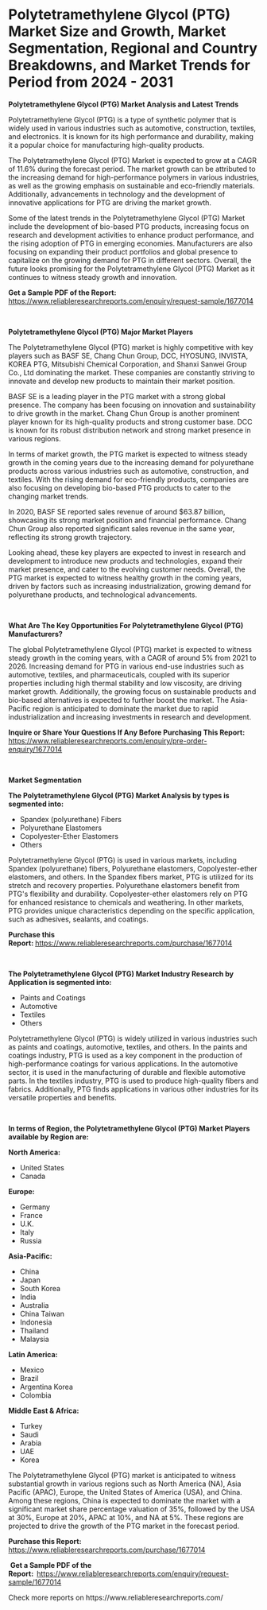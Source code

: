<p><h1>Polytetramethylene Glycol (PTG) Market Size and Growth, Market Segmentation, Regional and Country Breakdowns, and Market Trends for Period from 2024 -  2031</h1></p><p><strong>Polytetramethylene Glycol (PTG) Market Analysis and Latest Trends</strong></p>
<p><p>Polytetramethylene Glycol (PTG) is a type of synthetic polymer that is widely used in various industries such as automotive, construction, textiles, and electronics. It is known for its high performance and durability, making it a popular choice for manufacturing high-quality products.</p><p>The Polytetramethylene Glycol (PTG) Market is expected to grow at a CAGR of 11.6% during the forecast period. The market growth can be attributed to the increasing demand for high-performance polymers in various industries, as well as the growing emphasis on sustainable and eco-friendly materials. Additionally, advancements in technology and the development of innovative applications for PTG are driving the market growth.</p><p>Some of the latest trends in the Polytetramethylene Glycol (PTG) Market include the development of bio-based PTG products, increasing focus on research and development activities to enhance product performance, and the rising adoption of PTG in emerging economies. Manufacturers are also focusing on expanding their product portfolios and global presence to capitalize on the growing demand for PTG in different sectors. Overall, the future looks promising for the Polytetramethylene Glycol (PTG) Market as it continues to witness steady growth and innovation.</p></p>
<p><strong>Get a Sample PDF of the Report:&nbsp;</strong> <a href="https://www.reliableresearchreports.com/enquiry/request-sample/1677014">https://www.reliableresearchreports.com/enquiry/request-sample/1677014</a></p>
<p>&nbsp;</p>
<p><strong>Polytetramethylene Glycol (PTG) Major Market Players</strong></p>
<p><p>The Polytetramethylene Glycol (PTG) market is highly competitive with key players such as BASF SE, Chang Chun Group, DCC, HYOSUNG, INVISTA, KOREA PTG, Mitsubishi Chemical Corporation, and Shanxi Sanwei Group Co., Ltd dominating the market. These companies are constantly striving to innovate and develop new products to maintain their market position.</p><p>BASF SE is a leading player in the PTG market with a strong global presence. The company has been focusing on innovation and sustainability to drive growth in the market. Chang Chun Group is another prominent player known for its high-quality products and strong customer base. DCC is known for its robust distribution network and strong market presence in various regions.</p><p>In terms of market growth, the PTG market is expected to witness steady growth in the coming years due to the increasing demand for polyurethane products across various industries such as automotive, construction, and textiles. With the rising demand for eco-friendly products, companies are also focusing on developing bio-based PTG products to cater to the changing market trends.</p><p>In 2020, BASF SE reported sales revenue of around $63.87 billion, showcasing its strong market position and financial performance. Chang Chun Group also reported significant sales revenue in the same year, reflecting its strong growth trajectory. </p><p>Looking ahead, these key players are expected to invest in research and development to introduce new products and technologies, expand their market presence, and cater to the evolving customer needs. Overall, the PTG market is expected to witness healthy growth in the coming years, driven by factors such as increasing industrialization, growing demand for polyurethane products, and technological advancements.</p></p>
<p>&nbsp;</p>
<p><strong>What Are The Key Opportunities For Polytetramethylene Glycol (PTG) Manufacturers?</strong></p>
<p><p>The global Polytetramethylene Glycol (PTG) market is expected to witness steady growth in the coming years, with a CAGR of around 5% from 2021 to 2026. Increasing demand for PTG in various end-use industries such as automotive, textiles, and pharmaceuticals, coupled with its superior properties including high thermal stability and low viscosity, are driving market growth. Additionally, the growing focus on sustainable products and bio-based alternatives is expected to further boost the market. The Asia-Pacific region is anticipated to dominate the market due to rapid industrialization and increasing investments in research and development.</p></p>
<p><strong>Inquire or Share Your Questions If Any Before Purchasing This Report:</strong> <a href="https://www.reliableresearchreports.com/enquiry/pre-order-enquiry/1677014">https://www.reliableresearchreports.com/enquiry/pre-order-enquiry/1677014</a></p>
<p>&nbsp;</p>
<p><strong>Market Segmentation</strong></p>
<p><strong>The Polytetramethylene Glycol (PTG) Market Analysis by types is segmented into:</strong></p>
<p><ul><li>Spandex (polyurethane) Fibers</li><li>Polyurethane Elastomers</li><li>Copolyester-Ether Elastomers</li><li>Others</li></ul></p>
<p><p>Polytetramethylene Glycol (PTG) is used in various markets, including Spandex (polyurethane) fibers, Polyurethane elastomers, Copolyester-ether elastomers, and others. In the Spandex fibers market, PTG is utilized for its stretch and recovery properties. Polyurethane elastomers benefit from PTG's flexibility and durability. Copolyester-ether elastomers rely on PTG for enhanced resistance to chemicals and weathering. In other markets, PTG provides unique characteristics depending on the specific application, such as adhesives, sealants, and coatings.</p></p>
<p><strong>Purchase this Report:&nbsp;</strong><a href="https://www.reliableresearchreports.com/purchase/1677014">https://www.reliableresearchreports.com/purchase/1677014</a></p>
<p>&nbsp;</p>
<p><strong>The Polytetramethylene Glycol (PTG) Market Industry Research by Application is segmented into:</strong></p>
<p><ul><li>Paints and Coatings</li><li>Automotive</li><li>Textiles</li><li>Others</li></ul></p>
<p><p>Polytetramethylene Glycol (PTG) is widely utilized in various industries such as paints and coatings, automotive, textiles, and others. In the paints and coatings industry, PTG is used as a key component in the production of high-performance coatings for various applications. In the automotive sector, it is used in the manufacturing of durable and flexible automotive parts. In the textiles industry, PTG is used to produce high-quality fibers and fabrics. Additionally, PTG finds applications in various other industries for its versatile properties and benefits.</p></p>
<p>&nbsp;</p>
<p><strong>In terms of Region, the Polytetramethylene Glycol (PTG) Market Players available by Region are:</strong></p>
<p>
    <p> <strong> North America: </strong>
        <ul>
            <li>United States</li>
            <li>Canada</li>
        </ul>
        </p> 
    <p> <strong> Europe: </strong>
        <ul>
            <li>Germany</li>
            <li>France</li>
            <li>U.K.</li>
            <li>Italy</li>
            <li>Russia</li>
        </ul>
        </p> 
    <p> <strong> Asia-Pacific: </strong>
        <ul>
            <li>China</li>
            <li>Japan</li>
            <li>South Korea</li>
            <li>India</li>
            <li>Australia</li>
            <li>China Taiwan</li>
            <li>Indonesia</li>
            <li>Thailand</li>
            <li>Malaysia</li>
        </ul>
        </p> 
    <p> <strong> Latin America: </strong>
        <ul>
            <li>Mexico</li>
            <li>Brazil</li>
            <li>Argentina Korea</li>
            <li>Colombia</li>
        </ul>
        </p> 
    <p> <strong> Middle East & Africa: </strong>
        <ul>
            <li>Turkey</li>
            <li>Saudi</li>
            <li>Arabia</li>
            <li>UAE</li>
            <li>Korea</li>
        </ul>
    </p>
    </p>
<p><p>The Polytetramethylene Glycol (PTG) market is anticipated to witness substantial growth in various regions such as North America (NA), Asia Pacific (APAC), Europe, the United States of America (USA), and China. Among these regions, China is expected to dominate the market with a significant market share percentage valuation of 35%, followed by the USA at 30%, Europe at 20%, APAC at 10%, and NA at 5%. These regions are projected to drive the growth of the PTG market in the forecast period.</p></p>
<p><strong>Purchase this Report: </strong><a href="https://www.reliableresearchreports.com/purchase/1677014">https://www.reliableresearchreports.com/purchase/1677014</a></p>
<p>&nbsp;<strong>Get a Sample PDF of the Report:&nbsp;&nbsp;</strong><a href="https://www.reliableresearchreports.com/enquiry/request-sample/1677014">https://www.reliableresearchreports.com/enquiry/request-sample/1677014</a></p>
<p><strong></strong></p>
<p>Check more reports on https://www.reliableresearchreports.com/</p>